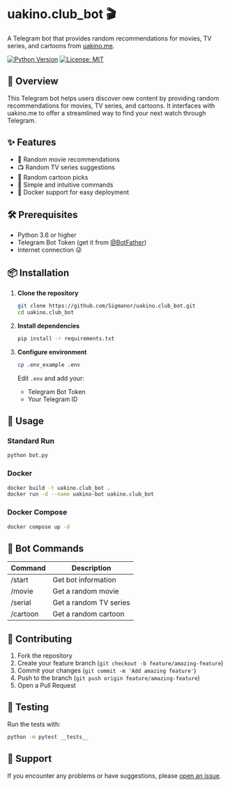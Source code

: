 # uakino.club_bot 🎬

A Telegram bot that provides random recommendations for movies, TV series, and cartoons from [uakino.me](https://uakino.me).

[![Python Version](https://img.shields.io/badge/python-3.6%2B-blue.svg)](https://www.python.org/downloads/)
[![License: MIT](https://img.shields.io/badge/License-MIT-yellow.svg)](https://opensource.org/licenses/MIT)

## 📖 Overview

This Telegram bot helps users discover new content by providing random recommendations for movies, TV series, and cartoons. It interfaces with uakino.me to offer a streamlined way to find your next watch through Telegram.

## ✨ Features

- 🎲 Random movie recommendations
- 📺 Random TV series suggestions
- 🎨 Random cartoon picks
- 🚀 Simple and intuitive commands
- 🐳 Docker support for easy deployment

## 🛠️ Prerequisites

- Python 3.6 or higher
- Telegram Bot Token (get it from [@BotFather](https://t.me/botfather))
- Internet connection 😜

## 📦 Installation

1. **Clone the repository**
   ```bash
   git clone https://github.com/Sigmanor/uakino.club_bot.git
   cd uakino.club_bot
   ```

2. **Install dependencies**
   ```bash
   pip install -r requirements.txt
   ```

3. **Configure environment**
   ```bash
   cp .env_example .env
   ```
   Edit `.env` and add your:
   - Telegram Bot Token
   - Your Telegram ID

## 🚀 Usage

### Standard Run

```bash
python bot.py
```

### Docker

```bash
docker build -t uakino.club_bot .
docker run -d --name uakino-bot uakino.club_bot
```

### Docker Compose

```bash
docker compose up -d
```

## 🤖 Bot Commands

| Command    | Description                    |
|------------|--------------------------------|
| /start     | Get bot information           |
| /movie     | Get a random movie            |
| /serial    | Get a random TV series        |
| /cartoon   | Get a random cartoon          |

## 📝 Contributing

1. Fork the repository
2. Create your feature branch (`git checkout -b feature/amazing-feature`)
3. Commit your changes (`git commit -m 'Add amazing feature'`)
4. Push to the branch (`git push origin feature/amazing-feature`)
5. Open a Pull Request

## 🧪 Testing
Run the tests with:

```bash
python -m pytest __tests__
```

## 🤝 Support

If you encounter any problems or have suggestions, please [open an issue](https://github.com/Sigmanor/uakino.club_bot/issues).